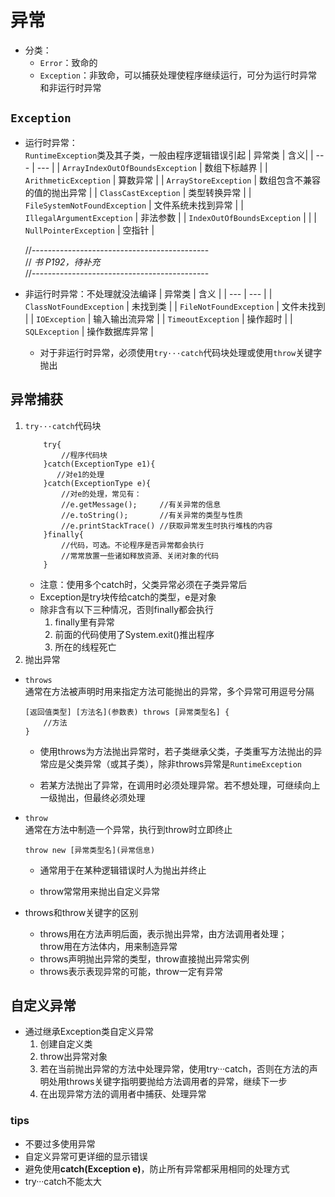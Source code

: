 
# 异常
-   分类：
    -   `Error`：致命的
    -   `Exception`：非致命，可以捕获处理使程序继续运行，可分为运行时异常和非运行时异常

## `Exception`

-   运行时异常：<br>
    `RuntimeException`类及其子类，一般由程序逻辑错误引起 
    | 异常类 | 含义| 
    | --- | --- |
    | `ArrayIndexOutOfBoundsException` | 数组下标越界 |
    | `ArithmeticException` | 算数异常 | 
    | `ArrayStoreException` | 数组包含不兼容的值的抛出异常 | 
    | `ClassCastException` | 类型转换异常 | 
    | `FileSystemNotFoundException` | 文件系统未找到异常 | 
    | `IllegalArgumentException` | 非法参数 |
    | `IndexOutOfBoundsException` | | 
    | `NullPointerException` | 空指针 | 
    
    //--------------------------------------------
    <br>//  *书 P192，待补充*<br>
    //--------------------------------------------

-   非运行时异常：不处理就没法编译 
    | 异常类 | 含义 | 
    | --- | --- |
    | `ClassNotFoundException` | 未找到类 | 
    | `FileNotFoundException` | 文件未找到 | 
    | `IOException` | 输入输出流异常 | 
    | `TimeoutException` | 操作超时 | 
    | `SQLException` | 操作数据库异常 |

    -   对于非运行时异常，必须使用`try···catch`代码块处理或使用`throw`关键字抛出

## 异常捕获

1.  `try···catch`代码块
    ```
        try{       
            //程序代码块     
        }catch(ExceptionType e1){
           //对e1的处理     
        }catch(ExceptionType e){       
            //对e的处理，常见有：       
            //e.getMessage();     //有关异常的信息       
            //e.toString();       //有关异常的类型与性质       
            //e.printStackTrace() //获取异常发生时执行堆栈的内容     
        }finally{       
            //代码，可选。不论程序是否异常都会执行       
            //常常放置一些诸如释放资源、关闭对象的代码     
        }
    ```
    -   注意：使用多个catch时，父类异常必须在子类异常后
    -   Exception是try块传给catch的类型，e是对象
    -   除非含有以下三种情况，否则finally都会执行
        1.  finally里有异常
        2.  前面的代码使用了System.exit()推出程序
        3.  所在的线程死亡
2.  抛出异常

-   `throws`
    <br>通常在方法被声明时用来指定方法可能抛出的异常，多个异常可用逗号分隔
    ```
    [返回值类型] [方法名](参数表) throws [异常类型名] {         
        //方法     
    }
    ```

    -   使用throws为方法抛出异常时，若子类继承父类，子类重写方法抛出的异常应是父类异常（或其子类），除非throws异常是`RuntimeException`

    -   若某方法抛出了异常，在调用时必须处理异常。若不想处理，可继续向上一级抛出，但最终必须处理

-   `throw` <br>通常在方法中制造一个异常，执行到throw时立即终止
    ```
    throw new [异常类型名](异常信息)
    ```

    -   通常用于在某种逻辑错误时人为抛出并终止

    -   throw常常用来抛出自定义异常

-   throws和throw关键字的区别

    -   throws用在方法声明后面，表示抛出异常，由方法调用者处理；
        <br>throw用在方法体内，用来制造异常
    -   throws声明抛出异常的类型，throw直接抛出异常实例
    -   throws表示表现异常的可能，throw一定有异常

## 自定义异常

-   通过继承Exception类自定义异常
    1.  创建自定义类
    2.  throw出异常对象
    3.  若在当前抛出异常的方法中处理异常，使用try···catch，否则在方法的声明处用throws关键字指明要抛给方法调用者的异常，继续下一步
    4.  在出现异常方法的调用者中捕获、处理异常

### tips

-   不要过多使用异常
-   自定义异常可更详细的显示错误
-   避免使用**catch(Exception e)**，防止所有异常都采用相同的处理方式
-   try···catch不能太大
